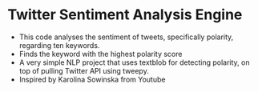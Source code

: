 # Twitter Sentiment Analysis Engine
- This code analyses the sentiment of tweets, specifically polarity, regarding ten keywords.
- Finds the keyword with the highest polarity score
- A very simple NLP project that uses textblob for detecting polarity, on top of pulling Twitter API using tweepy.
- Inspired by Karolina Sowinska from Youtube
